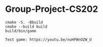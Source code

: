 # Group-Project-CS202
```
cmake -S. -Bbuild
cmake --build build
build/bin/game

Test game: https://youtu.be/nuHFWnOZW_U
```

